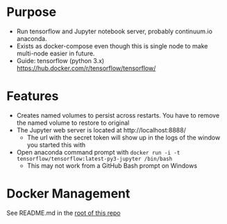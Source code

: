 # Purpose
* Run tensorflow and Jupyter notebook server, probably continuum.io anaconda. 
* Exists as docker-compose even though this is single node to make multi-node easier in future.
* Guide: tensorflow (python 3.x) https://hub.docker.com/r/tensorflow/tensorflow/

# Features
* Creates named volumes to persist across restarts.  You have to remove the named volume to restore to original
* The Jupyter web server is located at http://localhost:8888/
    * The url with the secret token will show up in the logs of the window you started this with
* Open anaconda command prompt with `docker run -i -t tensorflow/tensorflow:latest-py3-jupyter /bin/bash`
    * This may not work from a GitHub Bash prompt on Windows

# Docker Management
See README.md in the [root of this repo](../README.md)
